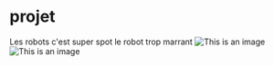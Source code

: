# projet
Les robots c'est super 
spot le robot trop marrant 
![This is an image](https://myoctocat.com/assets/images/base-octocat.svg)
![This is an image](https://img.freepik.com/photos-gratuite/3d-rendent-robot-presentant-signe-paix_1048-3527.jpg?w=2000)
